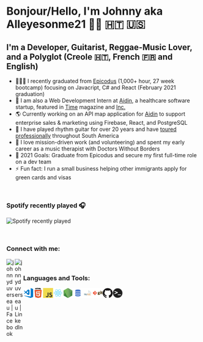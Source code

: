 # Bonjour/Hello, I'm Johnny aka Alleyesonme21 👋🏾 🇭🇹 🇺🇸

## I'm a Developer, Guitarist, Reggae-Music Lover, and a Polyglot (Creole 🇭🇹, French 🇫🇷 and English)

- 👨🏿‍💻 I recently graduated from [Epicodus][education] (1,000+ hour, 27 week bootcamp) focusing on Javacript, C# and React (February 2021 graduation) 
- 💉 I am also a Web Development Intern at [Aidin][aidin], a healthcare software startup, featured in [Time][time] magazine and [Inc.][inc] 
- 🌎 Currently working on an API map application for [Aidin][aidin] to support enterprise sales & marketing using Firebase, React, and PostgreSQL
- 🎸 I have played rhythm guitar for over 20 years and have [toured professionally][touring] throughout South America
- 🏥 I love mission-driven work (and volunteering) and spent my early career as a music therapist with Doctors Without Borders
- 🥅 2021 Goals: Graduate from Epicodus and secure my first full-time role on a dev team
- ⚡ Fun fact: I run a small business helping other immigrants apply for green cards and visas

<br />

### Spotify recently played 🎧

![Spotify recently played](https://spotify-recently-played-readme.vercel.app/api?user=vjr4ttlw2pdvs0p8md90vyo0r)

<br />

### Connect with me:

<!-- [<img align="left" alt="johnnyduverseau.com" width="22px" src="https://raw.githubusercontent.com/iconic/open-iconic/master/svg/globe.svg" />][website] -->

[<img align="left" alt="johnnyduverseau | Facebook" width="22px" src="https://cdn.jsdelivr.net/npm/simple-icons@v3/icons/facebook.svg" />][facebook]

[<img align="left" alt="johnnyduverseau | LinkedIn" width="22px" src="https://cdn.jsdelivr.net/npm/simple-icons@v3/icons/linkedin.svg" />][linkedin]

<br />

### Languages and Tools:

<img align="left" alt="Visual Studio Code" width="26px" src="https://raw.githubusercontent.com/github/explore/80688e429a7d4ef2fca1e82350fe8e3517d3494d/topics/visual-studio-code/visual-studio-code.png" />

<img align="left" alt="HTML5" width="26px" src="https://raw.githubusercontent.com/github/explore/80688e429a7d4ef2fca1e82350fe8e3517d3494d/topics/html/html.png" />

<img align="left" alt="JavaScript" width="26px" src="https://raw.githubusercontent.com/github/explore/80688e429a7d4ef2fca1e82350fe8e3517d3494d/topics/javascript/javascript.png" />

<img align="left" alt="React" width="26px" src="https://raw.githubusercontent.com/github/explore/80688e429a7d4ef2fca1e82350fe8e3517d3494d/topics/react/react.png" />

<img align="left" alt="Node.js" width="26px" src="https://raw.githubusercontent.com/github/explore/80688e429a7d4ef2fca1e82350fe8e3517d3494d/topics/nodejs/nodejs.png" />

<img align="left" alt="SQL" width="26px" src="https://raw.githubusercontent.com/github/explore/80688e429a7d4ef2fca1e82350fe8e3517d3494d/topics/sql/sql.png" />

<img align="left" alt="MySQL" width="26px" src="https://raw.githubusercontent.com/github/explore/80688e429a7d4ef2fca1e82350fe8e3517d3494d/topics/mysql/mysql.png" />

<img align="left" alt="Git" width="26px" src="https://raw.githubusercontent.com/github/explore/80688e429a7d4ef2fca1e82350fe8e3517d3494d/topics/git/git.png" />

<img align="left" alt="GitHub" width="26px" src="https://raw.githubusercontent.com/github/explore/78df643247d429f6cc873026c0622819ad797942/topics/github/github.png" />

<img align="left" alt="Terminal" width="26px" src="https://raw.githubusercontent.com/github/explore/80688e429a7d4ef2fca1e82350fe8e3517d3494d/topics/terminal/terminal.png" />

<br />


[website]: johnnyduverseau.com
[education]: https://www.epicodus.com/online
[touring]: https://www.youtube.com/watch?v=4qgKYZ8RtM0   
[facebook]: https://www.facebook.com/johnny.duverseau
[linkedin]: https://www.linkedin.com/in/johnnyduverseau/
[aidin]: https://myaidin.com/
[time]: https://time.com/5027083/uncle-alzheimer-battle-inspired-me-to-disrupt-healthcare/
[inc]: https://www.inc.com/maisie-devine/this-harvard-grad-created-a-startup-to-disrupt-the-1-trillion-dollar-healthcare.html
